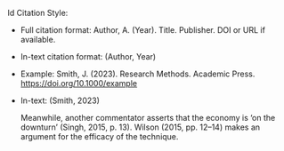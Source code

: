 Id Citation Style:
- Full citation format: Author, A. (Year). Title. Publisher. DOI or URL if available.
- In-text citation format: (Author, Year)
- Example: Smith, J. (2023). Research Methods. Academic Press. https://doi.org/10.1000/example
- In-text: (Smith, 2023)


    Meanwhile, another commentator asserts that the economy is ‘on the downturn’ (Singh, 2015, p. 13).
    Wilson (2015, pp. 12–14) makes an argument for the efficacy of the technique.



